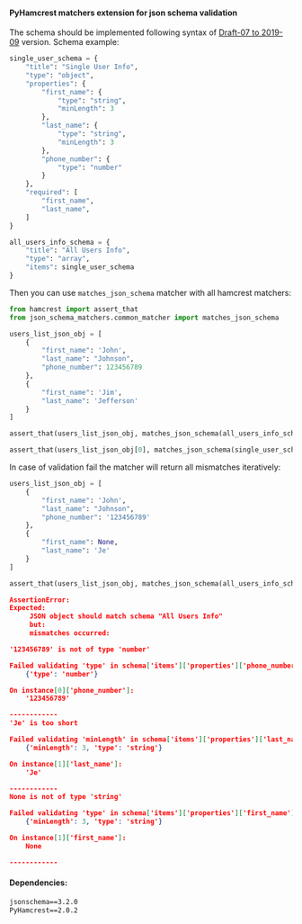 #### PyHamcrest matchers extension for json schema validation

The schema should be implemented following syntax of [Draft-07 to 2019-09](https://json-schema.org/draft-07/json-schema-release-notes.html) version.
Schema example:
```python
single_user_schema = {
    "title": "Single User Info",
    "type": "object",
    "properties": {
        "first_name": {
            "type": "string",
            "minLength": 3
        },
        "last_name": {
            "type": "string",
            "minLength": 3
        },
        "phone_number": {
            "type": "number"
        }
    },
    "required": [
        "first_name",
        "last_name",
    ]
}

all_users_info_schema = {
    "title": "All Users Info",
    "type": "array",
    "items": single_user_schema
}
```
Then you can use `matches_json_schema` matcher with all hamcrest matchers:
```python
from hamcrest import assert_that
from json_schema_matchers.common_matcher import matches_json_schema

users_list_json_obj = [
    {
        "first_name": 'John',
        "last_name": "Johnson",
        "phone_number": 123456789
    },
    {
        "first_name": 'Jim',
        "last_name": 'Jefferson'
    }
]

assert_that(users_list_json_obj, matches_json_schema(all_users_info_schema))

assert_that(users_list_json_obj[0], matches_json_schema(single_user_schema))
```
In case of validation fail the matcher will return all mismatches iteratively:

```python
users_list_json_obj = [
    {
        "first_name": 'John',
        "last_name": "Johnson",
        "phone_number": '123456789'
    },
    {
        "first_name": None,
        "last_name": 'Je'
    }
]

assert_that(users_list_json_obj, matches_json_schema(all_users_info_schema))
```
```json
AssertionError: 
Expected: 
     JSON object should match schema "All Users Info"
     but: 
     mismatches occurred: 

'123456789' is not of type 'number'

Failed validating 'type' in schema['items']['properties']['phone_number']:
    {'type': 'number'}

On instance[0]['phone_number']:
    '123456789'

------------
'Je' is too short

Failed validating 'minLength' in schema['items']['properties']['last_name']:
    {'minLength': 3, 'type': 'string'}

On instance[1]['last_name']:
    'Je'

------------
None is not of type 'string'

Failed validating 'type' in schema['items']['properties']['first_name']:
    {'minLength': 3, 'type': 'string'}

On instance[1]['first_name']:
    None

------------
```
#### Dependencies:
```requirements.txt
jsonschema==3.2.0
PyHamcrest==2.0.2
```